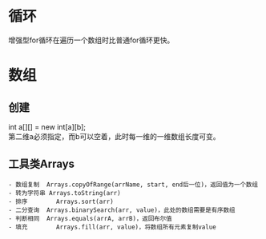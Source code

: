 # 循环 #
增强型for循环在遍历一个数组时比普通for循环更快。
# 数组 #
## 创建 ##
int a[][] = new int[a][b];</br>
第二维a必须指定，而b可以空着，此时每一维的一维数组长度可变。
## 工具类Arrays ##
    - 数组复制	Arrays.copyOfRange(arrName, start, end后一位)，返回值为一个数组
	- 转为字符串	Arrays.toString(arr)
	- 排序		Arrays.sort(arr)
	- 二分查询	Arrays.binarySearch(arr, value)，此处的数组需要是有序数组
	- 判断相同	Arrays.equals(arrA, arrB)，返回布尔值
	- 填充		Arrays.fill(arr, value)，将数组所有元素复制value	